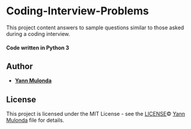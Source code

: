 # Coding-Interview-Problems

This project content answers to sample questions similar to those asked during a coding interview.

#### Code written in Python 3

## Author

* **[Yann Mulonda](https://github.com/YannMjl)**

## License

This project is licensed under the MIT License - see the [LICENSE](LICENSE)© [Yann Mulonda](https://github.com/YannMjl) file for details.
